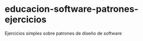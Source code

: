 educacion-software-patrones-ejercicios
======================================

Ejercicios simples sobre patrones de diseño de software
